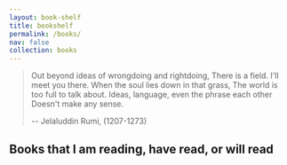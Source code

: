 ```yaml
---
layout: book-shelf
title: bookshelf
permalink: /books/
nav: false
collection: books
---
```


> Out beyond ideas of wrongdoing and rightdoing,
There is a field. I'll meet you there.
When the soul lies down in that grass,
The world is too full to talk about.
Ideas, language, even the phrase each other
Doesn't make any sense.
>
> -- Jelaluddin Rumi, (1207-1273)

## Books that I am reading, have read, or will read
